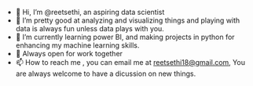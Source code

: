 - 👋 Hi, I’m @reetsethi, an aspiring data scientist
- 👀 I’m pretty good at analyzing and visualizing things and playing with data is always fun unless data plays with you.
- 🌱 I’m currently learning power BI, and making projects in python for enhancing my machine learning skills.
- 💞️ Always open for work together
- 📫 How to reach me , you can email me at reetsethi18@gmail.com, You are always welcome to have a dicussion on new things.

<!---
reetsethi/reetsethi is a ✨ special ✨ repository because its `README.md` (this file) appears on your GitHub profile.
You can click the Preview link to take a look at your changes.
--->
